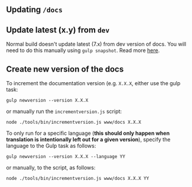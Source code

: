 ## Updating `/docs`

## Update latest (x.y) from `dev`

Normal build doesn't update latest (7.x) from dev version of docs. You will need to do this manually using `gulp snapshot`. Read more [here](https://github.com/apache/cordova-docs/blob/master/gulpfile.js#L212).

## Create new version of the docs

To increment the documentation version (e.g. `X.X.X`, either use the gulp task:

    gulp newversion --version X.X.X

or manually run the `incrementversion.js` script:

    node ./tools/bin/incrementversion.js www/docs X.X.X

To only run for a specific language (__this should only happen when translation is intentionally left out for a given version__), specify the language to the Gulp task as follows:

    gulp newversion --version X.X.X --language YY

or manually, to the script, as follows:

    node ./tools/bin/incrementversion.js www/docs X.X.X YY
